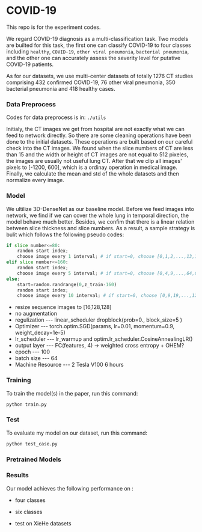 # COVID-19
This repo is for the experiment codes.     

We regard COVID-19 diagnosis as a multi-classification task. Two models are builted for this task, the first one can classify COVID-19 to four classes including `healthy`, `COVID-19`, `other viral pneumonia`, `bacterial pneumonia`, and the other one can accurately assess the severity level for putative COVID-19 patients.   

As for our datasets, we use multi-center datasets of totally 1276 CT studies comprising 432 confirmed COVID-19, 76 other viral pneumonia, 350 bacterial pneumonia and 418 healthy cases. 



### Data Preprocess
Codes for data preprocess is in:  `./utils`    

Initialy, the CT images we get from hospital are not exactly what we can feed to network directly. So there are some cleaning operations have been done to the initial datasets. These operations are built based on our careful check into the CT images. We found when the slice numbers of CT are less than 15 and the width or height of CT images are not equal to 512 pixeles, the images are usually not useful lung CT. After that we clip all images' pixels to [-1200, 600], which is a ordinay operation in medical image. Finally, we calculate the mean and std of the whole datasets and then normalize every image.    


### Model  
We ultilize 3D-DenseNet as our baseline model. Before we feed images into network, we find if we can cover the whole lung in temporal direction, the model behave much better. Besides, we confim that there is a linear relation between slice thickness and slice numbers. As a result, a sample strategy is bulit which follows the following pseudo codes:  
```python
if slice number<=80:
    random start index;
    choose image every 1 interval; # if start=0, choose [0,1,2,...,13,14,15]
elif slice number<=160:
    random start index;
    choose image every 5 interval; # if start=0, choose [0,4,9,...,64,69,74]
else:
    start=random.randrange(0,z_train-160)
    random start index;
    choose image every 10 interval; # if start=0, choose [0,9,19,...,129,139,149] 
```
- resize sequence images to [16,128,128]
- no augmentation
- regulization --- linear_scheduler dropblock(prob=0., block_size=5 )
- Optimizer --- torch.optim.SGD(params, lr=0.01, momentum=0.9, weight_decay=1e-5)
- lr_scheduler --- lr_warmup and optim.lr_scheduler.CosineAnnealingLR()
- output layer --- FC(features, 4) -> weighted cross entropy + OHEM?
- epoch --- 100
- batch size --- 64
- Machine Resource --- 2 Tesla V100 6 hours  


### Training  
To train the model(s) in the paper, run this command:
```sh
python train.py
```


### Test
To evaluate my model on our dataset, run this command:
```sh
python test_case.py
```


### Pretrained Models


### Results
Our model achieves the following performance on :

- four classes  


- six classes


- test on XieHe datasets









